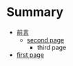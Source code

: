 # Summary

* [前言](README.md)
  * [second page](second-page.md)
    * third page
* [first page](first-page.md)

